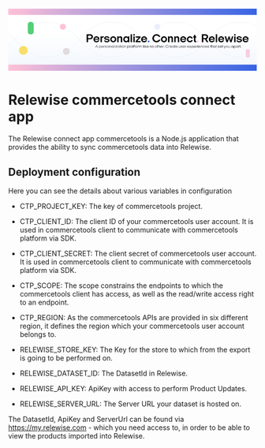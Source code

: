 <p align="center">
  <a href="https://relewise.com/">
    <img alt="Relewise logo" src=".github/banner.png">
  </a>
</p>

# Relewise commercetools connect app

The Relewise connect app commercetools is a Node.js application that provides the ability to sync commercetools data into Relewise.

## Deployment configuration

Here you can see the details about various variables in configuration

- CTP_PROJECT_KEY: The key of commercetools project.

- CTP_CLIENT_ID: The client ID of your commercetools user account. It is used in commercetools client to communicate with commercetools platform via SDK.

- CTP_CLIENT_SECRET: The client secret of commercetools user account. It is used in commercetools client to communicate with commercetools platform via SDK.

- CTP_SCOPE: The scope constrains the endpoints to which the commercetools client has access, as well as the read/write access right to an endpoint.

- CTP_REGION: As the commercetools APIs are provided in six different region, it defines the region which your commercetools user account belongs to.

- RELEWISE_STORE_KEY: The Key for the store to which from the export is going to be performed on.
- RELEWISE_DATASET_ID: The DatasetId in Relewise.
- RELEWISE_API_KEY: ApiKey with access to perform Product Updates.
- RELEWISE_SERVER_URL: The Server URL your dataset is hosted on.

The DatasetId, ApiKey and ServerUrl can be found via https://my.relewise.com - which you need access to, in order to be able to view the products imported into Relewise.